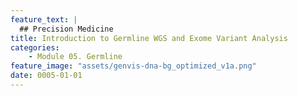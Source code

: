 ```yaml
---
feature_text: |
  ## Precision Medicine
title: Introduction to Germline WGS and Exome Variant Analysis
categories:
    - Module 05. Germline
feature_image: "assets/genvis-dna-bg_optimized_v1a.png"
date: 0005-01-01
---
```


